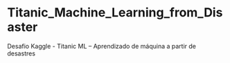 # Titanic_Machine_Learning_from_Disaster
Desafio Kaggle - Titanic ML – Aprendizado de máquina a partir de desastres
